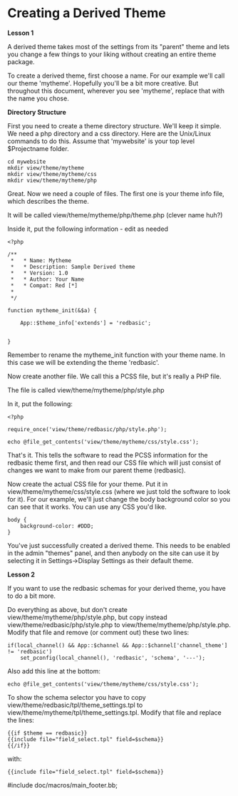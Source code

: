 Creating a Derived Theme
========================

**Lesson 1**

A derived theme takes most of the settings from its "parent" theme and lets you change a few things to your liking without creating an entire theme package. 


To create a derived theme, first choose a name. For our example we'll call our theme 'mytheme'. Hopefully you'll be a bit more creative. But throughout this document, wherever you see 'mytheme', replace that with the name you chose.

**Directory Structure**

First you need to create a theme directory structure. We'll keep it simple. We need a php directory and a css directory. Here are the Unix/Linux commands to do this. Assume that 'mywebsite' is your top level $Projectname folder. 


    cd mywebsite
    mkdir view/theme/mytheme
    mkdir view/theme/mytheme/css
    mkdir view/theme/mytheme/php


Great. Now we need a couple of files. The first one is your theme info file, which describes the theme.

It will be called view/theme/mytheme/php/theme.php (clever name huh?)

Inside it, put the following information - edit as needed

    <?php

    /**
     *   * Name: Mytheme
     *   * Description: Sample Derived theme
     *   * Version: 1.0
     *   * Author: Your Name
     *   * Compat: Red [*]
     *
     */

    function mytheme_init(&$a) {

        App::$theme_info['extends'] = 'redbasic';


    }


Remember to rename the mytheme_init function with your theme name. In this case we will be extending the theme 'redbasic'. 


Now create another file. We call this a PCSS file, but it's really a PHP file.

The file is called view/theme/mytheme/php/style.php

In it, put the following:

    <?php

    require_once('view/theme/redbasic/php/style.php');

    echo @file_get_contents('view/theme/mytheme/css/style.css');



That's it. This tells the software to read the PCSS information for the redbasic theme first, and then read our CSS file which will just consist of changes we want to make from our parent theme (redbasic). 

Now create the actual CSS file for your theme.  Put it in view/theme/mytheme/css/style.css (where we just told the software to look for it). For our example, we'll just change the body background color so you can see that it works. You can use any CSS you'd like. 


    body {
        background-color: #DDD;
    }


You've just successfully created a derived theme. This needs to be enabled in the admin "themes" panel, and then anybody on the site can use it by selecting it in Settings->Display Settings as their default theme.  

**Lesson 2**

If you want to use the redbasic schemas for your derived theme, you have to do a bit more.

Do everything as above, but don't create view/theme/mytheme/php/style.php, but copy instead  view/theme/redbasic/php/style.php to view/theme/mytheme/php/style.php. Modify that file and remove (or comment out) these two lines:

	if(local_channel() && App::$channel && App::$channel['channel_theme'] != 'redbasic')
		set_pconfig(local_channel(), 'redbasic', 'schema', '---');
	
Also add this line at the bottom:

	echo @file_get_contents('view/theme/mytheme/css/style.css');

To show the schema selector you have to copy view/theme/redbasic/tpl/theme_settings.tpl to  view/theme/mytheme/tpl/theme_settings.tpl. Modify that file and replace the lines:

	{{if $theme == redbasic}}
	{{include file="field_select.tpl" field=$schema}}
	{{/if}}

with:

	{{include file="field_select.tpl" field=$schema}}
	


#include doc/macros/main_footer.bb;
